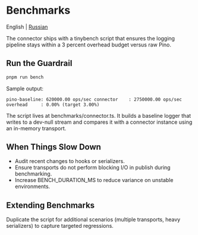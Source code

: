 # Benchmarks

English | [Russian](../ru/benchmarks.md)

The connector ships with a tinybench script that ensures the logging pipeline stays within a 3 percent overhead budget versus raw Pino.

## Run the Guardrail

```bash
pnpm run bench
```

Sample output:

`pino-baseline: 620000.00 ops/sec
connector    : 2750000.00 ops/sec
overhead     : 0.00% (target 3.00%)`

The script lives at benchmarks/connector.ts. It builds a baseline logger that writes to a dev-null stream and compares it with a connector instance using an in-memory transport.

## When Things Slow Down

- Audit recent changes to hooks or serializers.
- Ensure transports do not perform blocking I/O in publish during benchmarking.
- Increase BENCH_DURATION_MS to reduce variance on unstable environments.

## Extending Benchmarks

Duplicate the script for additional scenarios (multiple transports, heavy serializers) to capture targeted regressions.
